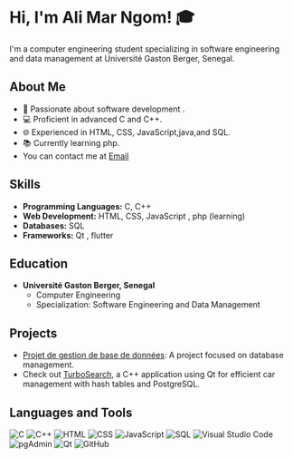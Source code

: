 # Hi, I'm Ali Mar Ngom! 🎓



I'm a computer engineering student specializing in software engineering and data management at Université Gaston Berger, Senegal.

## About Me

- 🌟 Passionate about software development .
- 💻 Proficient in advanced C and C++.
- 🌐 Experienced in HTML, CSS, JavaScript,java,and SQL.
- 📚 Currently learning php.
- You can contact me at  [Email](mailto:alingom2018@gmail.com)

## Skills

- **Programming Languages:** C, C++
- **Web Development:** HTML, CSS, JavaScript , php (learning)
- **Databases:** SQL
- **Frameworks:** Qt , flutter

## Education

- **Université Gaston Berger, Senegal**
  - Computer Engineering
  - Specialization: Software Engineering and Data Management

## Projects

- [Projet de gestion de base de données](https://github.com/alimar440/Projet-gestion-database-): A project focused on database management.
- Check out [TurboSearch](https://github.com/alimar440/TurboSearch), a C++ application using Qt for efficient car management with hash tables and PostgreSQL.

## Languages and Tools

![C](https://img.shields.io/badge/-C-00599C?style=flat&logo=c&logoColor=white)
![C++](https://img.shields.io/badge/-C++-00599C?style=flat&logo=c%2B%2B&logoColor=white)
![HTML](https://img.shields.io/badge/-HTML5-E34F26?style=flat&logo=html5&logoColor=white)
![CSS](https://img.shields.io/badge/-CSS3-1572B6?style=flat&logo=css3&logoColor=white)
![JavaScript](https://img.shields.io/badge/-JavaScript-F7DF1E?style=flat&logo=javascript&logoColor=black)
![SQL](https://img.shields.io/badge/-SQL-4479A1?style=flat&logo=postgresql&logoColor=white)
![Visual Studio Code](https://img.shields.io/badge/-VS%20Code-007ACC?style=flat&logo=visual-studio-code&logoColor=white)
![pgAdmin](https://img.shields.io/badge/-pgAdmin-316192?style=flat&logo=postgresql&logoColor=white)
![Qt](https://img.shields.io/badge/-Qt-41CD52?style=flat&logo=qt&logoColor=white)
![GitHub](https://img.shields.io/badge/-GitHub-181717?style=flat&logo=github&logoColor=white)
